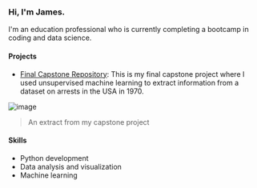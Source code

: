 ### Hi, I'm James.

I'm an education professional who is currently completing a bootcamp in coding and data science.

#### Projects

- [Final Capstone Repository](https://github.com/JR5x/finalCapstone): This is my final capstone project where I used unsupervised machine learning to extract information from a dataset on arrests in the USA in 1970.

![image](https://user-images.githubusercontent.com/75762753/219964296-e1a851f3-7a76-449a-8d4f-cdb4e717046b.png)

> An extract from my capstone project

#### Skills

- Python development
- Data analysis and visualization
- Machine learning


<!--
**JR5x/JR5x** is a ✨ _special_ ✨ repository because its `README.md` (this file) appears on your GitHub profile.

Here are some ideas to get you started:

- 🔭 I’m currently working on ...
- 🌱 I’m currently learning ...
- 👯 I’m looking to collaborate on ...
- 🤔 I’m looking for help with ...
- 💬 Ask me about ...
- 📫 How to reach me: ...
- 😄 Pronouns: ...
- ⚡ Fun fact: ...
-->
